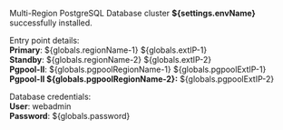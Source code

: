 Multi-Region PostgreSQL Database cluster **${settings.envName}** successfully installed.

Entry point details:    
**Primary**: ${globals.regionName-1} ${globals.extIP-1}   
**Standby**: ${globals.regionName-2} ${globals.extIP-2}  
**Pgpool-II**: ${globals.pgpoolRegionName-1} ${globals.pgpoolExtIP-1}    
**Pgpool-II ${globals.pgpoolRegionName-2}:** ${globals.pgpoolExtIP-2}         

Database credentials:   
**User**: webadmin    
**Password**: ${globals.password}  
